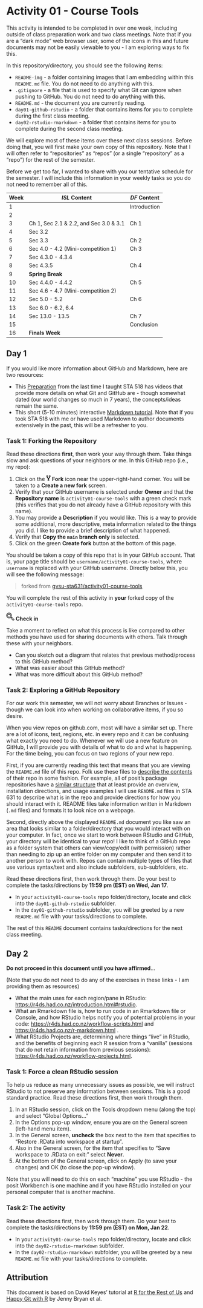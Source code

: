 Activity 01 - Course Tools
================

This activity is intended to be completed in over one week, including
outside of class preparation work and two class meetings. Note that if
you are a “dark mode” web browser user, some of the icons in this and
future documents may not be easily viewable to you - I am exploring ways
to fix this.

In this repository/directory, you should see the following items:

- `README-img` - a folder containing images that I am embedding within
  this `README.md` file. You do not need to do anything with this.
- `.gitignore` - a file that is used to specify what Git can ignore when
  pushing to GitHub. You do not need to do anything with this.
- `README.md` - the document you are currently reading.
- `day01-github-rstudio` - a folder that contains items for you to
  complete during the first class meeting.
- `day02-rstudio-rmarkdown` - a folder that contains items for you to
  complete during the second class meeting.

We will explore most of these items over these next class sessions.
Before doing that, you will first make your own copy of this repository.
Note that I will often refer to “repositories” as “repos” (or a single
“repository” as a “repo”) for the rest of the semester.

Before we get too far, I wanted to share with you our tentative schedule
for the semester. I will include this information in your weekly tasks
so you do not need to remember all of this.

| Week | *ISL* Content                          | *DF* Content |
|------|----------------------------------------|--------------|
| 1    |                                        | Introduction |
| 2    |                                        |              |
| 3    | Ch 1, Sec 2.1 & 2.2, and Sec 3.0 & 3.1 | Ch 1         |
| 4    | Sec 3.2                                |              |
| 5    | Sec 3.3                                | Ch 2         |
| 6    | Sec 4.0 - 4.2 (Mini-competition 1)     | Ch 3         |
| 7    | Sec 4.3.0 - 4.3.4                      |              |
| 8    | Sec 4.3.5                              | Ch 4         |
| 9    | **Spring Break**                       |              |
| 10   | Sec 4.4.0 - 4.4.2                      | Ch 5         |
| 11   | Sec 4.6 - 4.7 (Mini-competition 2)     |              |
| 12   | Sec 5.0 - 5.2                          | Ch 6         |
| 13   | Sec 6.0 - 6.2, 6.4                     |              |
| 14   | Sec 13.0 - 13.5                        | Ch 7         |
| 15   |                                        | Conclusion   |
| 16   | **Finals Week**                        |              |

## Day 1

If you would like more information about GitHub and Markdown, here are
two resources:

- This [Preparation](https://github.com/gvsu-sta518/preparation01) from
  the last time I taught STA 518 has videos that provide more details on
  what Git and GitHub are - though somewhat dated (our world changes so
  much in 7 years), the concepts/ideas remain the same.
- This short (5-10 minutes) interactive [Markdown
  tutorial](https://commonmark.org/help/tutorial/). Note that if you
  took STA 518 with me or have used Markdown to author documents
  extensively in the past, this will be a refresher to you.

### Task 1: Forking the Repository

Read these directions **first**, then work your way through them. Take
things slow and ask questions of your neighbors or me. In this GitHub
repo (i.e., my repo):

1.  Click on the ![fork](README-img/fork-icon.png) **Fork** icon near
    the upper-right-hand corner. You will be taken to a **Create a new
    fork** screen.
2.  Verify that your GitHub username is selected under **Owner** and
    that the **Repository name** is `activity01-course-tools` with a
    green check mark (this verifies that you do not already have a
    GitHub repository with this name).
3.  You may provide a **Description** if you would like. This is a way
    to provide some additional, more descriptive, meta information
    related to the things you did. I like to provide a brief description
    of what happened.
4.  Verify that **Copy the `main` branch only** is selected.
5.  Click on the green **Create fork** button at the bottom of this
    page.

You should be taken a copy of this repo that is in your GitHub account.
That is, your page title should be `username/activity01-course-tools`,
where `username` is replaced with your GitHub username. Directly below
this, you will see the following message:

> forked from
> [gvsu-sta631/activity01-course-tools](https://github.com/gvsu-sta631/activity01-course-tools)

You will complete the rest of this activity in **your** forked copy of
the `activity01-course-tools` repo.

![check-in](README-img/noun-magnifying-glass.png) **Check in**

Take a moment to reflect on what this process is like compared to other
methods you have used for sharing documents with others. Talk through
these with your neighbors.

- Can you sketch out a diagram that relates that previous method/process
  to this GitHub method?
- What was easier about this GitHub method?
- What was more difficult about this GitHub method?

### Task 2: Exploring a GitHub Repository

For our work this semester, we will not worry about Branches or Issues -
though we can look into when working on collaborative items, if you so
desire.

When you view repos on github.com, most will have a similar set up.
There are a lot of icons, text, regions, etc. in every repo and it can
be confusing what exactly you need to do. Whenever we will use a new
feature on GitHub, I will provide you with details of what to do and
what is happening. For the time being, you can focus on two regions of
your new repo.

First, if you are currently reading this text that means that you are
viewing the `README.md` file of this repo. Folk use these files to
[describe the
contents](https://www.freecodecamp.org/news/how-to-write-a-good-readme-file/)
of their repo in some fashion. For example, all of posit’s package
repositories have a [similar
structure](https://github.com/tidyverse/ggplot2) that at least provide
an overview, installation directions, and usage examples I will use
`README.md` files in STA 631 to describe what is in the repo and provide
directions for how you should interact with it. README files take
information written in Markdown (`.md` files) and formats it to look
nice on a webpage.

Second, directly above the displayed `README.md` document you like saw
an area that looks similar to a folder/directory that you would interact
with on your computer. In fact, once we start to work between RStudio
and GitHub, your directory will be identical to your repo! I like to
think of a GitHub repo as a folder system that others can view/copy/edit
(with permission) rather than needing to zip up an entire folder on my
computer and then send it to another person to work with. Repos can
contain multiple types of files that use various syntax/text and also
include subfolders, sub-subfolders, etc.

Read these directions first, then work through them. Do your best to
complete the tasks/directions by **11:59 pm (EST) on Wed, Jan 17**.

- In your `activity01-course-tools` repo folder/directory, locate and
  click into the `day01-github-rstudio` subfolder.
- In the `day01-github-rstudio` subfolder, you will be greeted by a new
  `README.md` file with your tasks/directions to complete.

The rest of this `README` document contains tasks/directions for the
next class meeting.

## Day 2

**Do not proceed in this document until you have affirmed**…

(Note that you do not need to do any of the exercises in these links - I
am providing them as resources)

- What the main uses for each region/pane in RStudio:
  <https://r4ds.had.co.nz/introduction.html#rstudio>.
- What an Rmarkdown file is, how to run code in an Rmarkdown file or
  Console, and how RStudio helps notify you of potential problems in
  your code: <https://r4ds.had.co.nz/workflow-scripts.html> and
  <https://r4ds.had.co.nz/r-markdown.html> .
- What RStudio Projects are, determining where things “live” in RStudio,
  and the benefits of beginning each R session from a “vanilla”
  (sessions that do not retain information from previous sessions):
  <https://r4ds.had.co.nz/workflow-projects.html>.

### Task 1: Force a clean RStudio session

To help us reduce as many unnecessary issues as possible, we will
instruct RStudio to not preserve any information between sessions. This
is a good standard practice. Read these directions first, then work
through them.

1.  In an RStudio session, click on the Tools dropdown menu (along the
    top) and select “Global Options…”
2.  In the Options pop-up window, ensure you are on the General screen
    (left-hand menu item).
3.  In the General screen, **uncheck** the box next to the item that
    specifies to “Restore .RData into workspace at startup”.
4.  Also in the General screen, for the item that specifies to “Save
    workspace to .RData on exit:” select **Never**.
5.  At the bottom of the General screen, click on Apply (to save your
    changes) and OK (to close the pop-up window).

Note that you will need to do this on each “machine” you use RStudio -
the posit Workbench is one machine and if you have RStudio installed on
your personal computer that is another machine.

### Task 2: The activity

Read these directions first, then work through them. Do your best to
complete the tasks/directions by **11:59 pm (EST) on Mon, Jan 22**.

- In your `activity01-course-tools` repo folder/directory, locate and
  click into the `day02-rstudio-rmarkdown` subfolder.
- In the `day02-rstudio-rmarkdown` subfolder, you will be greeted by a
  new `README.md` file with your tasks/directions to complete.

## Attribution

This document is based on David Keyes’ tutorial at [R for the Rest of
Us](https://rfortherestofus.com/2021/02/how-to-use-git-github-with-r/)
and [Happy Git with R](http://happygitwithr.com/) by Jenny Bryan et al.
